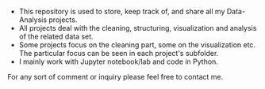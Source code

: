 - This repository is used to store, keep track of, and share all my Data-Analysis projects. 
- All projects deal with the cleaning, structuring, visualization and analysis of the related data set. 
- Some projects focus on the cleaning part, some on the visualization etc. The particular focus can be seen in each project's subfolder.
- I mainly work with Jupyter notebook/lab and code in Python.

For any sort of comment or inquiry please feel free to contact me.


